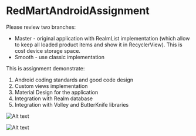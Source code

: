 # RedMartAndroidAssignment

Please review two branches:
* Master - original application with RealmList implementation (which allow to keep all loaded product items and show it in RecyclerView). This is cost device storage space.
* Smooth - use classic implementation 


This is assignment demonstrate:

1. Android coding standards and good code design
2. Custom views implementation
3. Material Design for the application
4. Integration with Realm database
5. Integration with Volley and ButterKnife libraries 


![Alt text](https://cloud.githubusercontent.com/assets/5222190/12772079/13ee11fe-ca69-11e5-9997-fd16250c29f9.png "")


![Alt text](https://cloud.githubusercontent.com/assets/5222190/12772090/25225020-ca69-11e5-960d-4ca7006b8bbd.png "")
